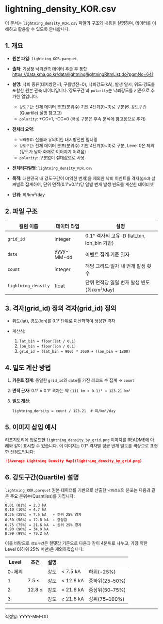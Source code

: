 # lightning_density_KOR.csv

이 문서는 `lightning_density_KOR.csv` 파일의 구조와 내용을 설명하며, 데이터를 이해하고 활용할 수 있도록 안내합니다.

## 1. 개요

- **원본 파일**: `lightning_KOR.parquet`

- **출처**: 기상청 낙뢰관측 데이터 추출 후 통합
  https://data.kma.go.kr/data/lightning/lightningRltmList.do?pgmNo=641

- **설명**: 낙뢰 종류(대지방전=1, 구름방전=0), 낙뢰강도(kA), 발생 일시, 위도·경도를 포함한 원본 관측 데이터입니다.'강도구간'과 `polarity`는 낙뢰강도를 기준으로 추가한 열입니다.

  - `강도구간`: 전체 데이터 분포(분위수) 기반 4단계(0\~3)로 구분(6. 강도구간(Quartile) 설명 참고고)
  - `polarity`: +CG=1, -CG=0 (극성 구분은 후속 분석에 참고용으로 추가)

- **전처리 요약**:

  - `낙뢰종류`: 산불과 유의미한 대지방전만 필터링
  - `강도구간`: 전체 데이터 분포(분위수) 기반 4단계(0\~3)로 구분, Level 0은 제외(강도가 낮아 화재로 이어지기 어려움)
  - `polarity`: 구분없이 절대값으로 사용.

- **전처리파일명**: `lightning_density_KOR.csv`

- **목적**: 대한민국 내 강도구간이 0(약한 번개)을 제외한 낙뢰 이벤트를 격자(grid)·날짜별로 집계하여, 단위 면적(0.1°×0.1°)당 일별 번개 발생 빈도를 계산한 데이터셋

- **단위**: 회/km²/day

## 2. 파일 구조

| 컬럼 이름           | 데이터 타입 | 설명                                         |
| ------------------- | ----------- | -------------------------------------------- |
| `grid_id`           | integer     | 0.1° 격자의 고유 ID (lat_bin, lon_bin 기반)  |
| `date`              | yyyy-MM-dd  | 이벤트 집계 기준 일자                        |
| `count`             | integer     | 해당 그리드·일자 내 번개 발생 횟수           |
| `lightning_density` | float       | 단위 면적당 일일 번개 발생 빈도 (회/km²/day) |

## 3. 격자(grid_id) 정의 격자(grid_id) 정의

- 위도(lat), 경도(lon)를 0.1° 단위로 이산화하여 생성한 격자
- 계산식:

  1. `lat_bin = floor(lat / 0.1)`
  2. `lon_bin = floor(lon / 0.1)`
  3. `grid_id = (lat_bin + 900) * 3600 + (lon_bin + 1800)`

## 4. 밀도 계산 방법

1. **카운트 집계**: 동일한 `grid_id`와 `date`를 가진 레코드 수 집계 → `count`
2. **면적 근사**: 0.1° × 0.1° 격자는 약 `(111 km × 0.1)² ≈ 123.21 km²`
3. **밀도 계산**:

   ```
   lightning_density = count / 123.21  # 회/km²/day
   ```

## 5. 이미지 삽입 예시

리포지토리에 업로드한 `lightning_density_by_grid.png` 이미지를 README에 아래와 같이 표시할 수 있습니다. 이 이미지는 0.1° 격자별 평균 번개 밀도를 색상으로 표현한 산점도입니다:

```markdown
![Average Lightning Density Map](lightning_density_by_grid.png)
```

## 6. 강도구간(Quartile) 설명

`lightning_KOR.parquet` 원본 데이터를 기반으로 산출한 `낙뢰강도`의 분포는 다음과 같은 주요 분위수(Quantiles)를 가집니다:

```
0.01 (01%) = 2.3 kA
0.10 (10%) = 4.7 kA
0.25 (25%) = 7.5 kA   ← 하위 25% 경계
0.50 (50%) = 12.8 kA  ← 중앙값
0.75 (75%) = 21.6 kA  ← 상위 25% 경계
0.90 (90%) = 34.0 kA
0.99 (99%) = 79.2 kA
```

이를 바탕으로 `강도구간`은 절댓값 기준으로 다음과 같이 4분위로 나누고, 가장 약한 Level 0(하위 25% 미만)은 제외하였습니다:

| Level  | 조건   | 설명 |           |                |
| ------ | ------ | ---- | --------- | -------------- |
| 0-제외 |        | 강도 | < 7.5 kA  | 하위(-25%)     |
| 1      | 7.5 ≤  | 강도 | < 12.8 kA | 중하위(25–50%) |
| 2      | 12.8 ≤ | 강도 | < 21.6 kA | 중상위(50–75%) |
| 3      |        | 강도 | ≥ 21.6 kA | 상위(75–100%)  |

---

작성일: YYYY-MM-DD
